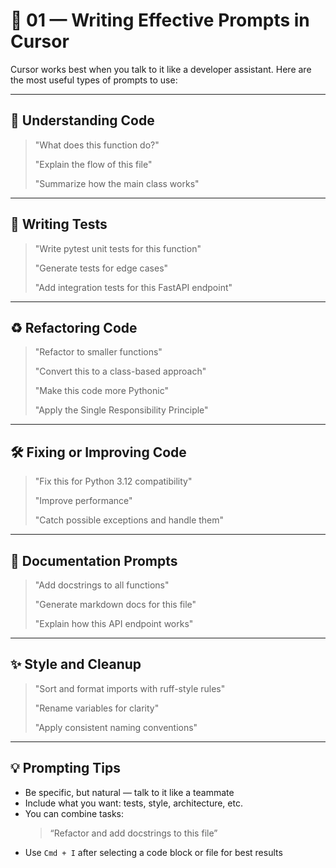 # 🧠 01 — Writing Effective Prompts in Cursor

Cursor works best when you talk to it like a developer assistant. Here are the most useful types of prompts to use:

---

## 🧩 Understanding Code

> "What does this function do?"  
> 
> "Explain the flow of this file"  
> 
> "Summarize how the main class works"

---

## 🧪 Writing Tests

> "Write pytest unit tests for this function"  
> 
> "Generate tests for edge cases"  
> 
> "Add integration tests for this FastAPI endpoint"

---

## ♻️ Refactoring Code

> "Refactor to smaller functions"  
> 
> "Convert this to a class-based approach"  
> 
> "Make this code more Pythonic"  
> 
> "Apply the Single Responsibility Principle"

---

## 🛠️ Fixing or Improving Code

> "Fix this for Python 3.12 compatibility"  
> 
> "Improve performance"  
> 
> "Catch possible exceptions and handle them"

---

## 📄 Documentation Prompts

> "Add docstrings to all functions"  
> 
> "Generate markdown docs for this file"  
> 
> "Explain how this API endpoint works"

---

## ✨ Style and Cleanup

> "Sort and format imports with ruff-style rules" 
>  
> "Rename variables for clarity"  
> 
> "Apply consistent naming conventions"

---

## 💡 Prompting Tips

- Be specific, but natural — talk to it like a teammate
- Include what you want: tests, style, architecture, etc.
- You can combine tasks:  
  > “Refactor and add docstrings to this file”
- Use `Cmd + I` after selecting a code block or file for best results

